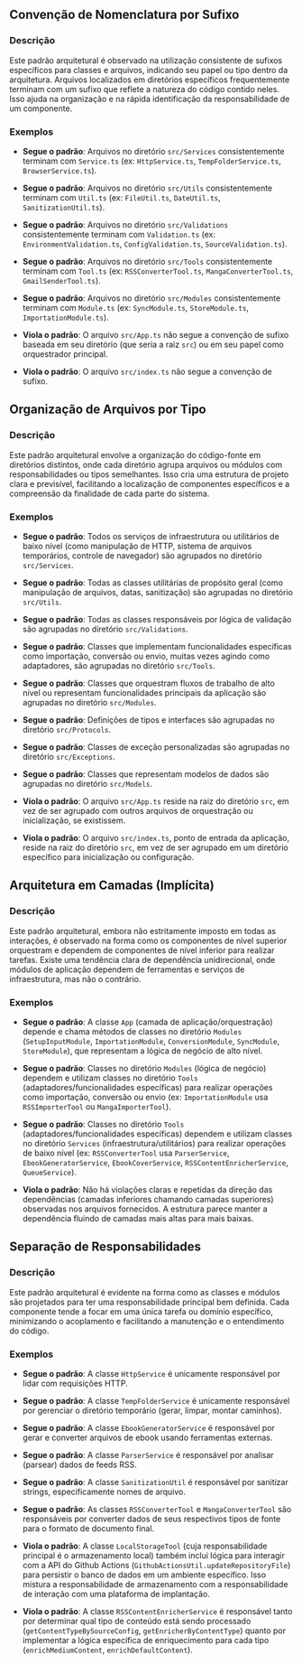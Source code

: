 ## Convenção de Nomenclatura por Sufixo

### Descrição

Este padrão arquitetural é observado na utilização consistente de sufixos específicos para classes e arquivos, indicando seu papel ou tipo dentro da arquitetura. Arquivos localizados em diretórios específicos frequentemente terminam com um sufixo que reflete a natureza do código contido neles. Isso ajuda na organização e na rápida identificação da responsabilidade de um componente.

### Exemplos

-   **Segue o padrão**: Arquivos no diretório `src/Services` consistentemente terminam com `Service.ts` (ex: `HttpService.ts`, `TempFolderService.ts`, `BrowserService.ts`).
-   **Segue o padrão**: Arquivos no diretório `src/Utils` consistentemente terminam com `Util.ts` (ex: `FileUtil.ts`, `DateUtil.ts`, `SanitizationUtil.ts`).
-   **Segue o padrão**: Arquivos no diretório `src/Validations` consistentemente terminam com `Validation.ts` (ex: `EnvironmentValidation.ts`, `ConfigValidation.ts`, `SourceValidation.ts`).
-   **Segue o padrão**: Arquivos no diretório `src/Tools` consistentemente terminam com `Tool.ts` (ex: `RSSConverterTool.ts`, `MangaConverterTool.ts`, `GmailSenderTool.ts`).
-   **Segue o padrão**: Arquivos no diretório `src/Modules` consistentemente terminam com `Module.ts` (ex: `SyncModule.ts`, `StoreModule.ts`, `ImportationModule.ts`).

-   **Viola o padrão**: O arquivo `src/App.ts` não segue a convenção de sufixo baseada em seu diretório (que seria a raiz `src`) ou em seu papel como orquestrador principal.
-   **Viola o padrão**: O arquivo `src/index.ts` não segue a convenção de sufixo.

## Organização de Arquivos por Tipo

### Descrição

Este padrão arquitetural envolve a organização do código-fonte em diretórios distintos, onde cada diretório agrupa arquivos ou módulos com responsabilidades ou tipos semelhantes. Isso cria uma estrutura de projeto clara e previsível, facilitando a localização de componentes específicos e a compreensão da finalidade de cada parte do sistema.

### Exemplos

-   **Segue o padrão**: Todos os serviços de infraestrutura ou utilitários de baixo nível (como manipulação de HTTP, sistema de arquivos temporários, controle de navegador) são agrupados no diretório `src/Services`.
-   **Segue o padrão**: Todas as classes utilitárias de propósito geral (como manipulação de arquivos, datas, sanitização) são agrupadas no diretório `src/Utils`.
-   **Segue o padrão**: Todas as classes responsáveis por lógica de validação são agrupadas no diretório `src/Validations`.
-   **Segue o padrão**: Classes que implementam funcionalidades específicas como importação, conversão ou envio, muitas vezes agindo como adaptadores, são agrupadas no diretório `src/Tools`.
-   **Segue o padrão**: Classes que orquestram fluxos de trabalho de alto nível ou representam funcionalidades principais da aplicação são agrupadas no diretório `src/Modules`.
-   **Segue o padrão**: Definições de tipos e interfaces são agrupadas no diretório `src/Protocols`.
-   **Segue o padrão**: Classes de exceção personalizadas são agrupadas no diretório `src/Exceptions`.
-   **Segue o padrão**: Classes que representam modelos de dados são agrupadas no diretório `src/Models`.

-   **Viola o padrão**: O arquivo `src/App.ts` reside na raiz do diretório `src`, em vez de ser agrupado com outros arquivos de orquestração ou inicialização, se existissem.
-   **Viola o padrão**: O arquivo `src/index.ts`, ponto de entrada da aplicação, reside na raiz do diretório `src`, em vez de ser agrupado em um diretório específico para inicialização ou configuração.

## Arquitetura em Camadas (Implícita)

### Descrição

Este padrão arquitetural, embora não estritamente imposto em todas as interações, é observado na forma como os componentes de nível superior orquestram e dependem de componentes de nível inferior para realizar tarefas. Existe uma tendência clara de dependência unidirecional, onde módulos de aplicação dependem de ferramentas e serviços de infraestrutura, mas não o contrário.

### Exemplos

-   **Segue o padrão**: A classe `App` (camada de aplicação/orquestração) depende e chama métodos de classes no diretório `Modules` (`SetupInputModule`, `ImportationModule`, `ConversionModule`, `SyncModule`, `StoreModule`), que representam a lógica de negócio de alto nível.
-   **Segue o padrão**: Classes no diretório `Modules` (lógica de negócio) dependem e utilizam classes no diretório `Tools` (adaptadores/funcionalidades específicas) para realizar operações como importação, conversão ou envio (ex: `ImportationModule` usa `RSSImporterTool` ou `MangaImporterTool`).
-   **Segue o padrão**: Classes no diretório `Tools` (adaptadores/funcionalidades específicas) dependem e utilizam classes no diretório `Services` (infraestrutura/utilitários) para realizar operações de baixo nível (ex: `RSSConverterTool` usa `ParserService`, `EbookGeneratorService`, `EbookCoverService`, `RSSContentEnricherService`, `QueueService`).

-   **Viola o padrão**: Não há violações claras e repetidas da direção das dependências (camadas inferiores chamando camadas superiores) observadas nos arquivos fornecidos. A estrutura parece manter a dependência fluindo de camadas mais altas para mais baixas.

## Separação de Responsabilidades

### Descrição

Este padrão arquitetural é evidente na forma como as classes e módulos são projetados para ter uma responsabilidade principal bem definida. Cada componente tende a focar em uma única tarefa ou domínio específico, minimizando o acoplamento e facilitando a manutenção e o entendimento do código.

### Exemplos

-   **Segue o padrão**: A classe `HttpService` é unicamente responsável por lidar com requisições HTTP.
-   **Segue o padrão**: A classe `TempFolderService` é unicamente responsável por gerenciar o diretório temporário (gerar, limpar, montar caminhos).
-   **Segue o padrão**: A classe `EbookGeneratorService` é responsável por gerar e converter arquivos de ebook usando ferramentas externas.
-   **Segue o padrão**: A classe `ParserService` é responsável por analisar (parsear) dados de feeds RSS.
-   **Segue o padrão**: A classe `SanitizationUtil` é responsável por sanitizar strings, especificamente nomes de arquivo.
-   **Segue o padrão**: As classes `RSSConverterTool` e `MangaConverterTool` são responsáveis por converter dados de seus respectivos tipos de fonte para o formato de documento final.

-   **Viola o padrão**: A classe `LocalStorageTool` (cuja responsabilidade principal é o armazenamento local) também inclui lógica para interagir com a API do Github Actions (`GithubActionsUtil.updateRepositoryFile`) para persistir o banco de dados em um ambiente específico. Isso mistura a responsabilidade de armazenamento com a responsabilidade de interação com uma plataforma de implantação.
-   **Viola o padrão**: A classe `RSSContentEnricherService` é responsável tanto por determinar qual tipo de conteúdo está sendo processado (`getContentTypeBySourceConfig`, `getEnricherByContentType`) quanto por implementar a lógica específica de enriquecimento para cada tipo (`enrichMediumContent`, `enrichDefaultContent`).
